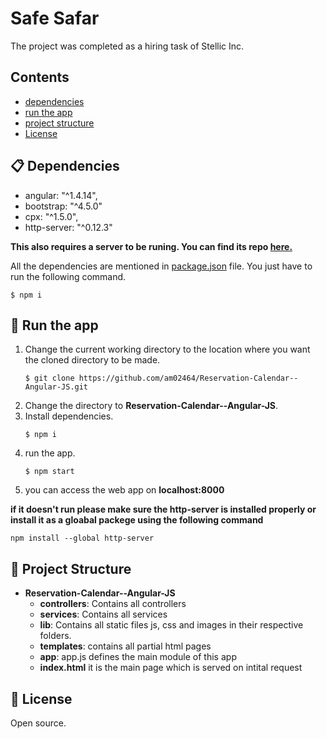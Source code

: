 # Safe Safar
 
The project was completed as a hiring task of Stellic Inc.

## Contents

- [dependencies](#-dependencies)
- [run the app](#-run-the-app)
- [project structure](#-project-structure)
- [License](#-license)


## 📋 Dependencies
- angular: "^1.4.14",
- bootstrap: "^4.5.0"
- cpx: "^1.5.0",
- http-server: "^0.12.3"

**This also requires a server to be runing. You can find its repo [here.](https://bitbucket.org/mpopatia/reservation-calendar/src/master/)**


All the dependencies are mentioned in [package.json](https://github.com/am02464/Reservation-Calendar--Angular-JS/blob/master/package.json) file. You just have to run the following command.
```
$ npm i
```

## 🎉 Run the app 
1. Change the current working directory to the location where you want the cloned directory to be made.
	```
	$ git clone https://github.com/am02464/Reservation-Calendar--Angular-JS.git
	```
2. Change the directory to **Reservation-Calendar--Angular-JS**.
3. Install dependencies.
	```
	$ npm i
	```
4. run the app.
	```
	$ npm start
	```
5. you can access the web app on **localhost:8000**

**if it doesn't run please make sure the http-server is installed properly or install it as a gloabal packege using the following command**

```npm install --global http-server```

## 📖 Project Structure
- **Reservation-Calendar--Angular-JS**
	- **controllers**: Contains all controllers 
	- **services**: Contains all services
	- **lib**: Contains all static files js, css and images in their respective folders.
	- **templates**: contains all partial html pages
	- **app**: app.js defines the main module of this app
	- **index.html** it is the main page which is served on intital request


## 📄 License

Open source.